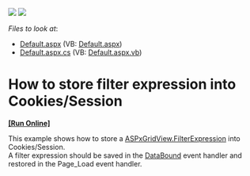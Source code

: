 <!-- default badges list -->
[![](https://img.shields.io/badge/Open_in_DevExpress_Support_Center-FF7200?style=flat-square&logo=DevExpress&logoColor=white)](https://supportcenter.devexpress.com/ticket/details/E1556)
[![](https://img.shields.io/badge/📖_How_to_use_DevExpress_Examples-e9f6fc?style=flat-square)](https://docs.devexpress.com/GeneralInformation/403183)
<!-- default badges end -->
<!-- default file list -->
*Files to look at*:

* [Default.aspx](./CS/WebSite/Default.aspx) (VB: [Default.aspx](./VB/WebSite/Default.aspx))
* [Default.aspx.cs](./CS/WebSite/Default.aspx.cs) (VB: [Default.aspx.vb](./VB/WebSite/Default.aspx.vb))
<!-- default file list end -->
# How to store filter expression into Cookies/Session
<!-- run online -->
**[[Run Online]](https://codecentral.devexpress.com/e1556/)**
<!-- run online end -->


<p>This example shows how to store a <a href="http://documentation.devexpress.com/#AspNet/DevExpressWebASPxGridViewASPxGridView_FilterExpressiontopic">ASPxGridView.FilterExpression</a> into Cookies/Session.<br />
A filter expression should be saved in the <a href="http://documentation.devexpress.com/#AspNet/DevExpressWebASPxClassesASPxDataWebControlBase_DataBoundtopic">DataBound</a> event handler and restored in the Page_Load event handler.</p>

<br/>


